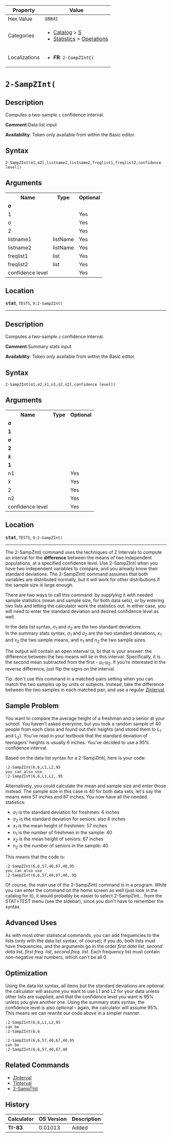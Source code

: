 | Property      | Value |
|---------------|-------|
| Hex Value     | `$BB42`|
| Categories    | <ul><li>[Catalog](<../categories/Catalog.md>) > [S](<../categories/Catalog.md#S>)</li><li>[Statistics](<../categories/Statistics.md>) > [Operations](<../categories/Statistics.md#Operations>)</li></ul> |
| Localizations | <ul><li><b>FR</b>: `2-CompZIntC(`</li></ul> |

# `2-SampZInt(`

## Description
Computes a two-sample `z` confidence interval.

<b>Comment</b>:Data list input

<b>Availability</b>: Token only available from within the Basic editor.

## Syntax
`2-SampZInt(σ1,σ2[,listname1,listname2,freqlist1,freqlist2,confidence level])`

## Arguments
<table>
<tr><th>Name</th><th>Type</th><th>Optional</th></tr>

<tr><td><b>σ</b></td><td></td><td></td></tr>

<tr><td>1</td><td></td><td>Yes</td></tr>

<tr><td>σ</td><td></td><td>Yes</td></tr>

<tr><td>2</td><td></td><td>Yes</td></tr>

<tr><td>listname1</td><td>listName</td><td>Yes</td></tr>

<tr><td>listname2</td><td>listName</td><td>Yes</td></tr>

<tr><td>freqlist1</td><td>list</td><td>Yes</td></tr>

<tr><td>freqlist2</td><td>list</td><td>Yes</td></tr>

<tr><td>confidence level</td><td></td><td>Yes</td></tr>

</table>

## Location
<tt><kbd><b>stat</b></kbd></tt>, `TESTS`, `9:2-SampZInt(`
<hr>

## Description
Computes a two-sample `z` confidence interval.

<b>Comment</b>:Summary stats input

<b>Availability</b>: Token only available from within the Basic editor.

## Syntax
`2-SampZInt(σ1,σ2,x̄1,n1,x̄2,n2[,confidence level])`

## Arguments
<table>
<tr><th>Name</th><th>Type</th><th>Optional</th></tr>

<tr><td><b>σ</b></td><td></td><td></td></tr>

<tr><td><b>1</b></td><td></td><td></td></tr>

<tr><td><b>σ</b></td><td></td><td></td></tr>

<tr><td><b>2</b></td><td></td><td></td></tr>

<tr><td><b>x̄</b></td><td></td><td></td></tr>

<tr><td><b>1</b></td><td></td><td></td></tr>

<tr><td>n1</td><td></td><td>Yes</td></tr>

<tr><td>x̄</td><td></td><td>Yes</td></tr>

<tr><td>2</td><td></td><td>Yes</td></tr>

<tr><td>n2</td><td></td><td>Yes</td></tr>

<tr><td>confidence level</td><td></td><td>Yes</td></tr>

</table>

## Location
<tt><kbd><b>stat</b></kbd></tt>, `TESTS`, `9:2-SampZInt(`
<hr>

The 2-SampZInt( command uses the techniques of Z Intervals to compute an interval for the **difference** between the means of two independent populations, at a specified confidence level. Use 2-SampZInt( when you have two independent variables to compare, and you already know their standard deviations. The 2-SampZInt( command assumes that both variables are distributed normally, but it will work for other distributions if the sample size is large enough.

There are two ways to call this command: by supplying it with needed sample statistics (mean and sample size, for both data sets), or by entering two lists and letting the calculator work the statistics out. In either case, you will need to enter the standard deviation and desired confidence level as well.

In the data list syntax, _σ<sub>1</sub>_ and _σ<sub>2</sub>_ are the two standard deviations.  
In the summary stats syntax, _σ<sub>1</sub>_ and _σ<sub>2</sub>_ are the two standard deviations, _x<sub>1</sub>_ and _x<sub>2</sub>_ the two sample means, and _n<sub>1</sub>_ and _n<sub>2</sub>_ the two sample sizes.

The output will contain an open interval (a, b) that is your answer: the difference between the two means will lie in this interval. Specifically, it is the second mean subtracted from the first - μ<sub>1</sub>-μ<sub>2</sub>. If you're interested in the reverse difference, just flip the signs on the interval.

Tip: don't use this command in a matched-pairs setting when you can match the two samples up by units or subjects. Instead, take the difference between the two samples in each matched pair, and use a regular [ZInterval](/zinterval).

## Sample Problem

You want to compare the average height of a freshman and a senior at your school. You haven't asked everyone, but you took a random sample of 40 people from each class and found out their heights (and stored them to L<sub>1</sub> and L<sub>2</sub>). You've read in your textbook that the standard deviation of teenagers' heights is usually 6 inches. You've decided to use a 95% confidence interval.

Based on the data list syntax for a 2-SampZInt(, here is your code:

```ti-basic
:2-SampZInt(6,6,L1,L2,95
you can also use
:2-SampZInt(6,6,L1,L2,.95
```

Alternatively, you could calculate the mean and sample size and enter those instead. The sample size in this case is 40 for both data sets; let's say the means were 57 inches and 67 inches. You now have all the needed statistics:

*   _σ<sub>1</sub>_ is the standard deviation for freshmen: 6 inches
*   _σ<sub>2</sub>_ is the standard deviation for seniors: also 6 inches
*   _x<sub>1</sub>_ is the mean height of freshmen: 57 inches
*   _n<sub>1</sub>_ is the number of freshmen in the sample: 40
*   _x<sub>2</sub>_ is the mean height of seniors: 67 inches
*   _n<sub>2</sub>_ is the number of seniors in the sample: 40

This means that the code is:

```ti-basic
:2-SampZInt(6,6,57,40,67,40,95
you can also use
:2-SampZInt(6,6,57,40,67,40,.95
```

Of course, the main use of the 2-SampZInt( command is in a program. While you can enter the command on the home screen as well (just look in the catalog for it), it would probably be easier to select 2-SampZInt… from the STAT>TEST menu (see the sidebar), since you don't have to remember the syntax.

## Advanced Uses

As with most other statistical commands, you can add frequencies to the lists (only with the data list syntax, of course); if you do, both lists must have frequencies, and the arguments go in the order _first data list_, _second data list_, _first freq. list_, _second freq. list_. Each frequency list must contain non-negative real numbers, which can't be all 0.

## Optimization

Using the data list syntax, all items but the standard deviations are optional: the calculator will assume you want to use L1 and L2 for your data unless other lists are supplied, and that the confidence level you want is 95% unless you give another one. Using the summary stats syntax, the confidence level is also optional - again, the calculator will assume 95%. This means we can rewrite our code above in a simpler manner:

```ti-basic
:2-SampZInt(6,6,L1,L2,95
can be
:2-SampZInt(6,6
```

```ti-basic
:2-SampZInt(6,6,57,40,67,40,95
can be
:2-SampZInt(6,6,57,40,67,40
```

## Related Commands

*   [ZInterval](/zinterval)
*   [TInterval](/tinterval)
*   [2-SampTInt](/2-samptint)

## History
| Calculator | OS Version | Description |
|------------|------------|-------------|
| <b>TI-83</b> | 0.01013 | Added |


